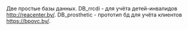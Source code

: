 Две простые базы данных.
DB_rrcdi - для учёта детей-инвалидов http://reacenter.by/.
DB_prosthetic - прототип бд для учёта клиентов https://bpovc.by/.
